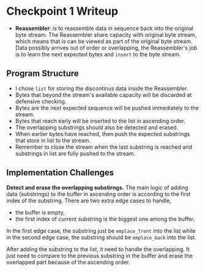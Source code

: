 # Checkpoint 1 Writeup

- **Reassembler**: is to reassemble data in sequence back into the original byte stream. The Reassembler share capacity with original byte stream, which means that is can be viewed as part of the original byte stream. Data possibly arrives out of order or overlapping, the Reassembler's job is to learn the next expected bytes and `insert` to the byte stream.

## Program Structure

-  I chose `list` for storing the discontinus data inside the Reassembler.
-  Bytes that beyond the stream's available capacity will be discarded at defensive checking.
-  Bytes are the next expected sequence will be pushed immediately to the stream.
-  Bytes that reach early will be inserted to the list in ascending order.
-  The overlapping substrings should also be detected and erased.
-  When earlier bytes have reached, then push the expected substrings that store in list to the stream.
-  Remember to close the stream when the last substring is reached and substrings in list are fully pushed to the stream.

## Implementation Challenges

**Detect and erase the overlapping substirngs.** The main logic of adding data (substrings) to the buffer in ascending order is according to the first index of the substring. There are two extra edge cases to handle, 

- the buffer is empty,
- the first index of current substring is the biggest one among the buffer.

In the first edge case, the substring just be `emplace_front` into the list while in the second edge case, the substring should be `emplace_back` into the list.

After adding the substring to the list, it need to handle the overlapping. It just need to compare to the previous substring in the buffer and erase the overlapped part because of the ascending order.

